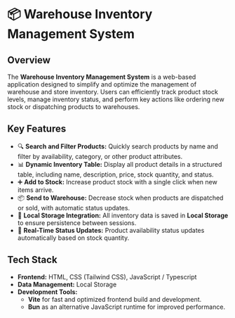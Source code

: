 # 📦 Warehouse Inventory Management System

## **Overview**  
The **Warehouse Inventory Management System** is a web-based application designed to simplify and optimize the management of warehouse and store inventory. Users can efficiently track product stock levels, manage inventory status, and perform key actions like ordering new stock or dispatching products to warehouses.

## **Key Features**  
- 🔍 **Search and Filter Products:** Quickly search products by name and filter by availability, category, or other product attributes.  
- 📊 **Dynamic Inventory Table:** Display all product details in a structured table, including name, description, price, stock quantity, and status.  
- ➕ **Add to Stock:** Increase product stock with a single click when new items arrive.  
- 📦 **Send to Warehouse:** Decrease stock when products are dispatched or sold, with automatic status updates.  
- 💾 **Local Storage Integration:** All inventory data is saved in **Local Storage** to ensure persistence between sessions.  
- 🔄 **Real-Time Status Updates:** Product availability status updates automatically based on stock quantity.

## **Tech Stack**  
- **Frontend:** HTML, CSS (Tailwind CSS), JavaScript / Typescript  
- **Data Management:** Local Storage
- **Development Tools:**  
  - **Vite** for fast and optimized frontend build and development.  
  - **Bun** as an alternative JavaScript runtime for improved performance. 